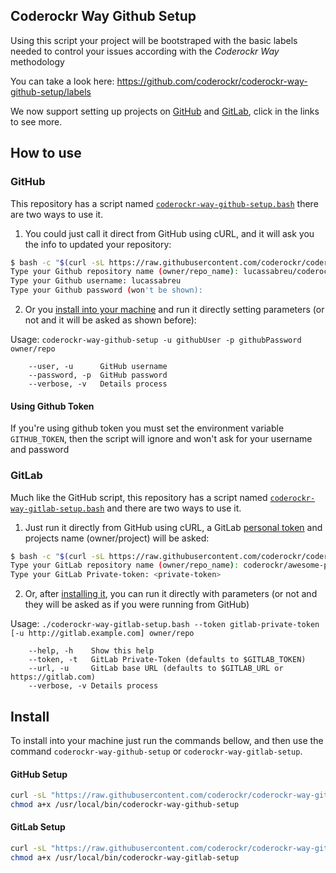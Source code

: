 Coderockr Way Github Setup
--------------------------
Using this script your project will be bootstraped with the basic labels needed to control your issues according with the *Coderockr Way* methodology

You can take a look here: https://github.com/coderockr/coderockr-way-github-setup/labels

We now support setting up projects on [GitHub](#github) and [GitLab](#gitlab), click in the links to see more.

How to use
----------

### GitHub

This repository has a script named [`coderockr-way-github-setup.bash`](coderockr-way-github-setup.bash) there are two ways to use it.

 1) You could just call it direct from GitHub using cURL, and it will ask you the info to updated your repository:

```bash
$ bash -c "$(curl -sL https://raw.githubusercontent.com/coderockr/coderockr-way-github-setup/master/coderockr-way-github-setup.bash)"
Type your Github repository name (owner/repo_name): lucassabreu/coderockr-way-github-setup
Type your Github username: lucassabreu
Type your Github password (won't be shown):
```

 2) Or you [install into your machine](#install) and run it directly setting parameters (or not and it will be asked as shown before):

Usage: `coderockr-way-github-setup -u githubUser -p githubPassword owner/repo`

```
    --user, -u      GitHub username
    --password, -p  GitHub password
    --verbose, -v   Details process
```

#### Using Github Token

If you're using github token you must set the environment variable `GITHUB_TOKEN`, then the script will ignore and won't ask for your username and password

### GitLab

Much like the GitHub script, this repository has a script named [`coderockr-way-gitlab-setup.bash`](coderockr-way-gitlab-setup.bash) and there are two ways to use it.

 1) Just run it directly from GitHub using cURL, a GitLab [personal token](https://docs.gitlab.com/ee/api/README.html#personal-access-tokens) and projects name (owner/project) will be asked:

```bash
$ bash -c "$(curl -sL https://raw.githubusercontent.com/coderockr/coderockr-way-gitlab-setup/master/coderockr-way-gitlab-setup.bash)"
Type your GitLab repository name (owner/repo_name): coderockr/awesome-project
Type your GitLab Private-token: <private-token>
```

 2) Or, after [installing it](#gitlab-setup), you can run it directly with parameters (or not and they will be asked as if you were running from GitHub)

Usage: `./coderockr-way-gitlab-setup.bash --token gitlab-private-token [-u http://gitlab.example.com] owner/repo`

```
    --help, -h    Show this help
    --token, -t   GitLab Private-Token (defaults to $GITLAB_TOKEN)
    --url, -u     GitLab base URL (defaults to $GITLAB_URL or https://gitlab.com)
    --verbose, -v Details process
```

Install
-------

To install into your machine just run the commands bellow, and then use the command `coderockr-way-github-setup` or `coderockr-way-gitlab-setup`.

#### GitHub Setup

```sh
curl -sL "https://raw.githubusercontent.com/coderockr/coderockr-way-github-setup/master/coderockr-way-github-setup.bash" -o "/usr/local/bin/coderockr-way-github-setup"
chmod a+x /usr/local/bin/coderockr-way-github-setup
```

#### GitLab Setup

```sh
curl -sL "https://raw.githubusercontent.com/coderockr/coderockr-way-github-setup/master/coderockr-way-gitlab-setup.bash" -o "/usr/local/bin/coderockr-way-gitlab-setup"
chmod a+x /usr/local/bin/coderockr-way-gitlab-setup
```
